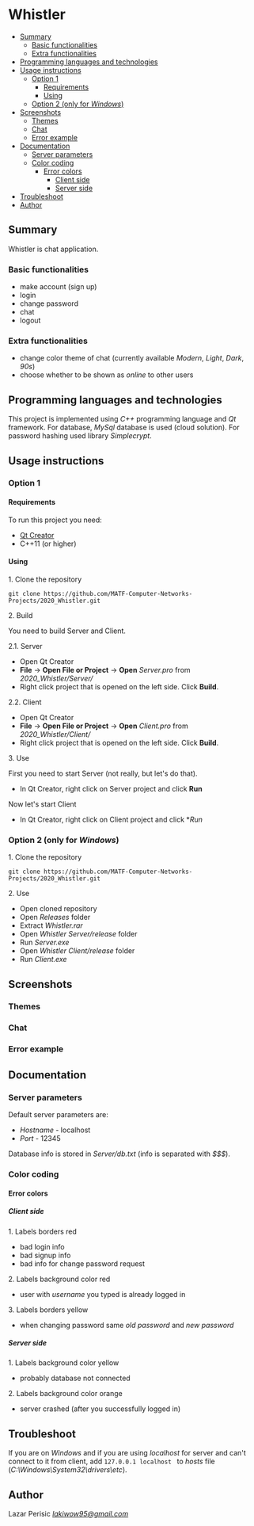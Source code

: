 # Whistler

- [Summary](#summary)
  * [Basic functionalities](#basic-functionalities)
  * [Extra functionalities](#extra-functionalities)
- [Programming languages and technologies](#programming-languages-and-technologies)
- [Usage instructions](#usage-instructions)
  * [Option 1](#option-1)
    + [Requirements](#requirements)
    + [Using](#using)
  * [Option 2 (only for *Windows*)](#option-2--only-for--windows--)
- [Screenshots](#screenshots)
  * [Themes](#themes)
  * [Chat](#chat)
  * [Error example](#error-example)
- [Documentation](#documentation)
  * [Server parameters](#server-parameters)
  * [Color coding](#color-coding)
    + [Error colors](#error-colors)
      - [Client side](#client-side)
      - [Server side](#server-side)
- [Troubleshoot](#troubleshoot)
- [Author](#author)


## Summary

Whistler is chat application. 

### Basic functionalities

- make account (sign up)
- login
- change password
- chat
- logout

### Extra functionalities

- change color theme of chat (currently available *Modern*, *Light*, *Dark*, *90s*)
- choose whether to be shown as *online* to other users


## Programming languages and technologies

This project is implemented using *C++* programming language and *Qt* framework. For database, *MySql* database is used (cloud solution). For password hashing used library *Simplecrypt*.

## Usage instructions

### Option 1

#### Requirements

To run this project you need: 
- [Qt Creator](https://www.qt.io/download)
- C++11 (or higher) 


#### Using


1\. Clone the repository

```
git clone https://github.com/MATF-Computer-Networks-Projects/2020_Whistler.git
```

2\. Build


You need to build Server and Client.  

2.1. Server

- Open Qt Creator
- **File** -> **Open File or Project** -> **Open** *Server.pro* from *2020_Whistler/Server/*
- Right click project that is opened on the left side. Click **Build**.

2.2. Client

- Open Qt Creator
- **File** -> **Open File or Project** -> **Open** *Client.pro* from *2020_Whistler/Client/*
- Right click project that is opened on the left side. Click **Build**.

3\. Use

First you need to start Server (not really, but let's do that).

- In Qt Creator, right click on Server project and click **Run**

Now let's start Client

- In Qt Creator, right click on Client project and click **Run*

### Option 2 (only for *Windows*)

1\. Clone the repository

```
git clone https://github.com/MATF-Computer-Networks-Projects/2020_Whistler.git
```

2\. Use

- Open cloned repository
- Open *Releases* folder
- Extract *Whistler.rar*
- Open *Whistler Server/release* folder
- Run *Server.exe*
- Open *Whistler Client/release* folder
- Run *Client.exe*


## Screenshots

### Themes

### Chat

### Error example


## Documentation

### Server parameters

Default server parameters are:
- *Hostname* - localhost
- *Port* - 12345

Database info is stored in *Server/db.txt* (info is separated with *$$$*).

### Color coding

#### Error colors

##### Client side

1\. Labels borders red

- bad login info
- bad signup info
- bad info for change password request


2\. Labels background color red

- user with *username* you typed is already logged in


3\. Labels borders yellow

- when changing password same *old password* and *new password*

##### Server side

1\. Labels  background color yellow

- probably database not connected

2\. Labels background color orange

- server crashed (after you successfully logged in)


## Troubleshoot

If you are on *Windows* and if you are using *localhost* for server and can't connect to it from client, add <code>127.0.0.1       localhost </code> to *hosts* file (*C:\Windows\System32\drivers\etc*). 


## Author

Lazar Perisic *lakiwow95@gmail.com*